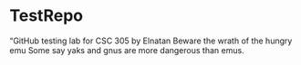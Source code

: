 # TestRepo
“GitHub testing lab for CSC 305 by Elnatan
Beware the wrath of the hungry emu
Some say yaks and gnus are more dangerous than emus.
